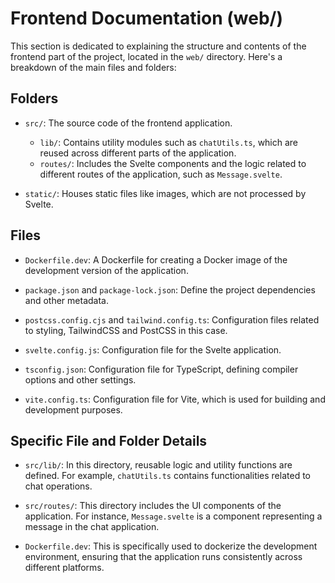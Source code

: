 # Frontend Documentation (web/)

This section is dedicated to explaining the structure and contents of the frontend part of the project, located in the `web/` directory. Here's a breakdown of the main files and folders:

## Folders

- `src/`: The source code of the frontend application.

  - `lib/`: Contains utility modules such as `chatUtils.ts`, which are reused across different parts of the application.
  - `routes/`: Includes the Svelte components and the logic related to different routes of the application, such as `Message.svelte`.

- `static/`: Houses static files like images, which are not processed by Svelte.

## Files

- `Dockerfile.dev`: A Dockerfile for creating a Docker image of the development version of the application.

- `package.json` and `package-lock.json`: Define the project dependencies and other metadata.

- `postcss.config.cjs` and `tailwind.config.ts`: Configuration files related to styling, TailwindCSS and PostCSS in this case.

- `svelte.config.js`: Configuration file for the Svelte application.

- `tsconfig.json`: Configuration file for TypeScript, defining compiler options and other settings.

- `vite.config.ts`: Configuration file for Vite, which is used for building and development purposes.

## Specific File and Folder Details

- `src/lib/`: In this directory, reusable logic and utility functions are defined. For example, `chatUtils.ts` contains functionalities related to chat operations.

- `src/routes/`: This directory includes the UI components of the application. For instance, `Message.svelte` is a component representing a message in the chat application.

- `Dockerfile.dev`: This is specifically used to dockerize the development environment, ensuring that the application runs consistently across different platforms.
